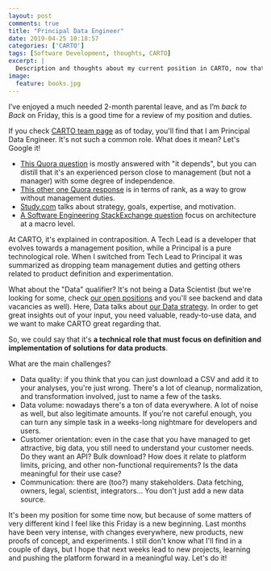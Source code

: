```yaml
---
layout: post
comments: true
title: "Principal Data Engineer"
date: 2019-04-25 10:18:57
categories: ['CARTO']
tags: [Software Development, thoughts, CARTO]
excerpt: |
  Description and thoughts about my current position in CARTO, now that I'm back.
image:
  feature: books.jpg
---
```


I’ve enjoyed a much needed 2-month parental leave, and as I’m _back to Back_ on Friday, this is a good time for a review of my position and duties.

If you check [CARTO team page](https://carto.com/team/) as of today, you'll find that I am Principal Data Engineer. It's not such a common role. What does it mean? Let's Google it!

- [This Quora question](https://www.quora.com/What-is-the-main-difference-between-a-senior-engineer-and-a-staff-principal-engineer-in-a-software-company) is mostly answered with "it depends", but you can distill that it's an experienced person close to management (but not a manager) with some degree of independence.
- [This other one Quora response](https://www.quora.com/Whats-the-difference-between-a-VP-Engineering-and-Principal-Software-Engineer) is in terms of rank, as a way to grow without management duties.
- [Study.com](https://study.com/articles/difference_between_senior_principle_engineer.html) talks about strategy, goals, expertise, and motivation.
- [A Software Engineering StackExchange question](https://softwareengineering.stackexchange.com/questions/46366/what-is-the-difference-between-these-senior-software-engineer-titles) focus on architecture at a macro level.

At CARTO, it's explained in contraposition. A Tech Lead is a developer that evolves towards a management position, while a Principal is a pure technological role. When I switched from Tech Lead to Principal it was summarized as dropping team management duties and getting others related to product definition and experimentation.

What about the "Data" qualifier? It's not being a Data Scientist (but we're looking for some, check [our open positions](https://carto.com/careers/#open-positions) and you'll see backend and data vacancies as well). Here, Data talks about [our Data strategy](https://carto.com/platform/location-data-streams/). In order to get great insights out of your input, you need valuable, ready-to-use data, and we want to make CARTO great regarding that.

So, we could say that it's **a technical role that must focus on definition and implementation of solutions for data products**.

What are the main challenges?

- Data quality: if you think that you can just download a CSV and add it to your analyses, you're just wrong. There's a lot of cleanup, normalization, and transformation involved, just to name a few of the tasks.
- Data volume: nowadays there's a ton of data everywhere. A lot of noise as well, but also legitimate amounts. If you're not careful enough, you can turn any simple task in a weeks-long nightmare for developers and users.
- Customer orientation: even in the case that you have managed to get attractive, big data, you still need to understand your customer needs. Do they want an API? Bulk download? How does it relate to platform limits, pricing, and other non-functional requirements? Is the data meaningful for their use case?
- Communication: there are (too?) many stakeholders. Data fetching, owners, legal, scientist, integrators... You don't just add a new data source.

It's been my position for some time now, but because of some matters of very different kind I feel like this Friday is a new beginning. Last months have been very intense, with changes everywhere, new products, new proofs of concept, and experiments. I still don't know what I'll find in a couple of days, but I hope that next weeks lead to new projects, learning and pushing the platform forward in a meaningful way. Let's do it!
